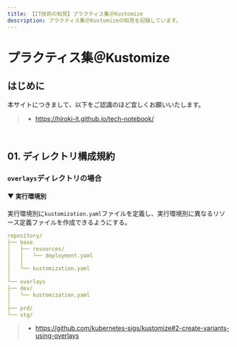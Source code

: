 ```yaml
---
title: 【IT技術の知見】プラクティス集＠Kustomize
description: プラクティス集＠Kustomizeの知見を記録しています。
---
```


# プラクティス集＠Kustomize

## はじめに

本サイトにつきまして、以下をご認識のほど宜しくお願いいたします。

> - https://hiroki-it.github.io/tech-notebook/

<br>

## 01. ディレクトリ構成規約

### `overlays`ディレクトリの場合

#### ▼ 実行環境別

実行環境別に`kustomization.yaml`ファイルを定義し、実行環境別に異なるリソース定義ファイルを作成できるようにする。

```yaml
repository/
├── base
│   ├── resources/
│   │   └── deployment.yaml
│   │
│   └── kustomization.yaml
│
└── overlays
├── dev/
│   └── kustomization.yaml
│
├── prd/
└── stg/
```

> - https://github.com/kubernetes-sigs/kustomize#2-create-variants-using-overlays

<br>
